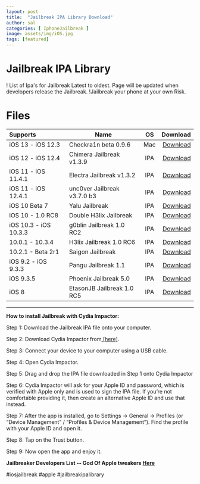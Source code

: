 ```yaml
---
layout: post
title:  "Jailbreak IPA Library Download"
author: sal
categories: [ IphoneJailbreak ]
image: assets/img/iOS.jpg
tags: [featured]
---
```




# Jailbreak IPA Library

! List of Ipa's for Jailbreak Latest to oldest.  Page will be updated when developers release the Jailbreak. 
!Jailbreak your phone at your own Risk.


# Files

|Supports | Name          | OS         | Download  |			
|:-------- |----------------------------- |:-----------------------:| -------------------------:    |
|iOS 13 - iOS 12.3 | Checkra1n beta 0.9.6  | Mac   | [Download](http://www.mediafire.com/file/c6gks004epkf1gg/checkra1n_beta_0.9.6.dmg/file) |
|iOS 12 - iOS 12.4 | Chimera Jailbreak v1.3.9  | IPA   | [Download](http://www.mediafire.com/file/rup14fsx0s3ckjj/Chimera_v1.3.9-12.0-12.4.zip/file) |
|iOS 11 - iOS 11.4.1| Electra Jailbreak v1.3.2  | IPA   | [Download](http://www.mediafire.com/file/oselrxnn5hkb1d9/electra_v1.3.2.ipa/file) |
|iOS 11 - iOS 12.4.1| unc0ver Jailbreak v3.7.0 b3  | IPA| [Download](http://www.mediafire.com/file/ww86f1wv6fgijwu/unc0ver-v3.8.0.b1.ipa/file) |
|iOS 10 Beta 7 | Yalu Jailbreak  | IPA| [Download](http://www.mediafire.com/file/ud8i3nr7e4pr76q/yalu102.ipa/file) |
|iOS 10 - 1.0 RC8| Double H3lix Jailbreak  | IPA| [Download](http://www.mediafire.com/file/tpi7mgjtbop0dgy/doubleH3lix-RC8.ipa/file) |
|iOS 10.3 - iOS 10.3.3| g0blin Jailbreak 1.0 RC2 | IPA| [Download](http://www.mediafire.com/file/tmdu5s8vt5uv9bz/g0blin_rc2.ipa/file) |
|10.0.1 - 10.3.4| H3lix Jailbreak 1.0 RC6  | IPA| [Download](http://www.mediafire.com/file/ss952mm5sk6r2py/h3lix-RC6.ipa/file) |
|10.2.1 - Beta 2r1| Saigon Jailbreak  | IPA| [Download](http://www.mediafire.com/file/lruta337kxrs4um/Saigon_beta2.ipa/file) |
|iOS 9.2 - iOS 9.3.3| Pangu Jailbreak 1.1  | IPA| [Download](http://www.mediafire.com/file/g48tesenzlq6f5k/pangu_v1.1.ipa/file) |
|iOS 9.3.5 | Phoenix Jailbreak 5.0  | IPA| [Download](http://www.mediafire.com/file/w5miayuauf6pk4s/Phoenix5.ipa/file) |
|iOS 8 | EtasonJB Jailbreak 1.0 RC5  | IPA| [Download](http://www.mediafire.com/file/bpkgq1k38beelvc/etason.ipa/file) |

--------------------

**How to install Jailbreak with Cydia Impactor:**

Step 1: Download the  Jailbreak IPA file onto your computer.

Step 2: Download Cydia Impactor from[  \[here\]](http://www.cydiaimpactor.com/).

Step 3: Connect your device to your computer using a USB cable.

Step 4: Open Cydia Impactor.

Step 5: Drag and drop the IPA file downloaded in Step 1 onto Cydia Impactor

Step 6: Cydia Impactor will ask for your Apple ID and password, which is verified with Apple only and is used to sign the IPA file. If you’re not comfortable providing it, then create an alternative Apple ID and use that instead.

Step 7: After the app is installed, go to Settings -> General -> Profiles (or “Device Management” / “Profiles & Device Management”). Find the profile with your Apple ID and open it.

Step 8: Tap on the Trust button.

Step 9: Now open the app and enjoy it.


**Jailbreaker Developers List -- God Of Apple tweakers  [Here](https://en.wikipedia.org/wiki/IOS_jailbreaking)**

#iosjailbreak #apple #jailbreakipalibrary
